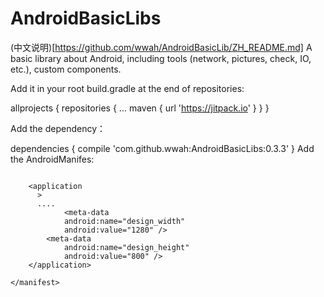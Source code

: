 # AndroidBasicLibs
(中文说明)[https://github.com/wwah/AndroidBasicLib/ZH_README.md]
A basic library about Android, including tools (network, pictures, check, IO, etc.), custom components.

Add it in your root build.gradle at the end of repositories:

  allprojects {
  	repositories {
		...
		maven { 
			url 'https://jitpack.io' 
		}
	}
}
  
  Add the dependency：
  
  dependencies {
       compile 'com.github.wwah:AndroidBasicLibs:0.3.3'
  }
  Add the AndroidManifes:
  ```

      <application
        >
        ....
              <meta-data
              android:name="design_width"
              android:value="1280" />
          <meta-data
              android:name="design_height"
              android:value="800" />
      </application>

  </manifest>

  ```
